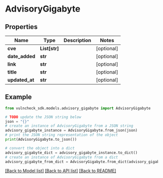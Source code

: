 # AdvisoryGigabyte


## Properties

Name | Type | Description | Notes
------------ | ------------- | ------------- | -------------
**cve** | **List[str]** |  | [optional] 
**date_added** | **str** |  | [optional] 
**link** | **str** |  | [optional] 
**title** | **str** |  | [optional] 
**updated_at** | **str** |  | [optional] 

## Example

```python
from vulncheck_sdk.models.advisory_gigabyte import AdvisoryGigabyte

# TODO update the JSON string below
json = "{}"
# create an instance of AdvisoryGigabyte from a JSON string
advisory_gigabyte_instance = AdvisoryGigabyte.from_json(json)
# print the JSON string representation of the object
print(AdvisoryGigabyte.to_json())

# convert the object into a dict
advisory_gigabyte_dict = advisory_gigabyte_instance.to_dict()
# create an instance of AdvisoryGigabyte from a dict
advisory_gigabyte_from_dict = AdvisoryGigabyte.from_dict(advisory_gigabyte_dict)
```
[[Back to Model list]](../README.md#documentation-for-models) [[Back to API list]](../README.md#documentation-for-api-endpoints) [[Back to README]](../README.md)


